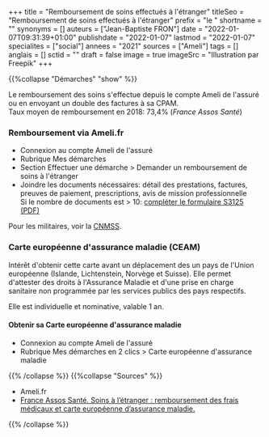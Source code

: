 +++
title = "Remboursement de soins effectués à l'étranger"
titleSeo = "Remboursement de soins effectués à l'étranger"
prefix = "le "
shortname = ""
synonyms = []
auteurs = ["Jean-Baptiste FRON"]
date = "2022-01-07T09:31:39+01:00"
publishdate = "2022-01-07"
lastmod = "2022-01-07"
specialites = ["social"]
annees = "2021"
sources = ["Ameli"]
tags = []
anglais = []
sctid = ""
draft = false
image = true
imageSrc = "Illustration par Freepik"
+++

{{%collapse "Démarches" "show" %}}

Le remboursement des soins s'effectue depuis le compte Ameli de l'assuré ou en envoyant un double des factures à sa CPAM.  
Taux moyen de remboursement en 2018: 73,4% (*France Assos Santé*)

### Remboursement via Ameli.fr

- Connexion au compte Ameli de l'assuré
- Rubrique Mes démarches
- Section Effectuer une démarche > Demander un remboursement de soins à l'étranger
- Joindre les documents nécessaires: détail des prestations, factures, preuves de paiement, prescriptions, avis de mission professionnelle  
Si le nombre de documents est > 10: [compléter le formulaire S3125 (PDF)](https://www.ameli.fr/sites/default/files/formualires/221/s3125.pdf)

Pour les militaires, voir la [CNMSS](https://www.cnmss.fr/).

### Carte européenne d'assurance maladie (CEAM)

Intérêt d'obtenir cette carte avant un déplacement des un pays de l'Union européenne (Islande, Lichtenstein, Norvège et Suisse). Elle permet d'attester des droits à l'Assurance Maladie et d'une prise en charge sanitaire non programmée par les services publics des pays respectifs.

Elle est individuelle et nominative, valable 1 an.

#### Obtenir sa Carte européenne d'assurance maladie

- Connexion au compte Ameli de l'assuré
- Rubrique Mes démarches en 2 clics > Carte européenne d'assurance maladie

{{% /collapse %}}
{{%collapse "Sources" %}}

- Ameli.fr
- [France Assos Santé. Soins à l’étranger : remboursement des frais médicaux et carte européenne d’assurance maladie.](https://www.france-assos-sante.org/66-millions-dimpatients/la-qualite-de-vos-soins/soins-a-letranger-ce-quil-faut-savoir-avant-de-partir-3/)

{{% /collapse %}}

